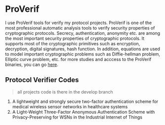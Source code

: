 # ProVerif
I use ProVerif tools for verify my protocol projects. ProVerif is one of the most professional automatic analysis tools to verify security properties of cryptographic protocols. Secrecy, authentication, anonymity etc. are among the most important security properties of cryptographic protocols. It supports most of the cryptographic primitives such as encryption, decryption, digital signatures, hash function. In addition, equations are used to model important cryptographic problems such as Diffie-hellman problem, Elliptic curve problem, etc. for more studies and acccess to the ProVerif binaries, you can go [here](https://prosecco.gforge.inria.fr/personal/bblanche/proverif/).
## Protocol Verifier Codes
> all projects code is there in the develop branch
1. A lightweight and strongly secure two-factor authentication scheme for medical wireless sensor networks in healthcare systems
2. A Light-Weight Three-Factor Anonymous Authentication Scheme with Privacy-Preserving for WSNs in the Industrial Internet of Things

